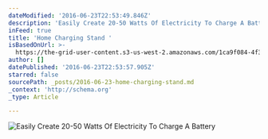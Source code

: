 ```yaml
---
dateModified: '2016-06-23T22:53:49.846Z'
description: 'Easily Create 20-50 Watts Of Electricity To Charge A Battery '
inFeed: true
title: 'Home Charging Stand '
isBasedOnUrl: >-
  https://the-grid-user-content.s3-us-west-2.amazonaws.com/1ca9f084-4f31-4b8c-9d0d-2d33f99dd2fa.jpg
author: []
datePublished: '2016-06-23T22:53:57.905Z'
starred: false
sourcePath: _posts/2016-06-23-home-charging-stand.md
_context: 'http://schema.org'
_type: Article

---
```

![Easily Create 20-50 Watts Of Electricity To Charge A Battery ](https://the-grid-user-content.s3-us-west-2.amazonaws.com/1ca9f084-4f31-4b8c-9d0d-2d33f99dd2fa.jpg)